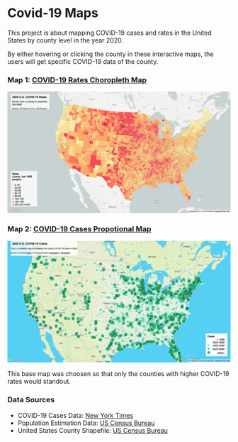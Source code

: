 # Covid-19 Maps

This project is about mapping COVID-19 cases and rates in the United States by county level in the year 2020. 

By either hovering or clicking the county in these interactive maps, the users will get specific COVID-19 data of the county. 

### Map 1: [COVID-19 Rates Choropleth Map](https://kristinahsu.github.io/covid_data_maps/map1.html)
![Map 1: COVID-19 Rates Choropleth Map](img/map1.png)

### Map 2: [COVID-19 Cases Propotional Map](https://kristinahsu.github.io/covid_data_maps/map2.html)
![Map 2: COVID-19 Cases Propotional Map](img/map2.png)

This base map was choosen so that only the counties with higher COVID-19 rates would standout. 




### Data Sources
- COVID-19 Cases Data: [New York Times](https://github.com/nytimes/covid-19-data/blob/43d32dde2f87bd4dafbb7d23f5d9e878124018b8/live/us-counties.csv)
- Population Estimation Data: [US Census Bureau](https://data.census.gov/cedsci/table?g=0100000US%24050000&d=ACS%205-Year%20Estimates%20Data%20Profiles&tid=ACSDP5Y2018.DP05&hidePreview=true)
- United States County Shapefile: [US Census Bureau](https://www.census.gov/geographies/mapping-files/time-series/geo/carto-boundary-file.html)